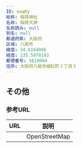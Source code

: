 ```yaml
---
ID: eaqKy
総称: 稲荷神社
名称: 稲荷大神
名称読み: null
別名: null
都道府県: 大阪府
区域: 八尾市
緯度: 34.6164066
経度: 135.5970193
郵便番号: 5810084
住所: 大阪府八尾市植松町３丁目３
---
```


## その他

### 参考URL

| URL | 説明          |
| --- | ------------- |
|     | OpenStreetMap |
